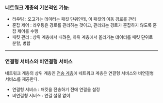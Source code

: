 ### 네트워크 계층의 기본적인 기능:
- 라우팅 : 오고가는 데이터는 패킷 단위인데, 이 패킷의 이동 경로를 관리
- 혼잡 제어 : 라우팅은 경로를 관리하는 것이고, 관리되는 경로가 혼잡하지 않도록 혼잡 제어를 수행
- 패킷 관리 : 상위 계층에서 내려온, 하위 계층에서 올라가는 데이터를 패킷 단위로 분할, 병합

---
### 연결형 서비스와 비연결형 서비스
네트워크 계층의 상위 계층인 [전송 계층](ip-transport_layer)에 네트워크 계층은 연결형 서비스와 비연결형 서비스를 제공한다.
- 연결형 서비스 : 패킷을 전송하기 전에 연결을 설정
- 비연결형 서비스 : 연결 설정 없이 